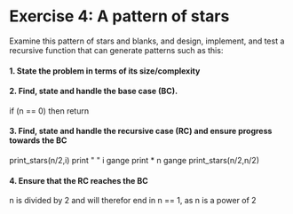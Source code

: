 # Exercise 4: A pattern of stars
Examine this pattern of stars and blanks, and design, implement, and test a recursive function that can generate patterns such as this: 

#### 1. State the problem in terms of its size/complexity



#### 2. Find, state and handle the base case (BC).
if (n == 0) then return

#### 3. Find, state and handle the recursive case (RC) and ensure progress towards the BC
print_stars(n/2,i)
print " " i gange
print *   n gange
print_stars(n/2,n/2)

#### 4. Ensure that the RC reaches the BC
n is divided by 2 and will therefor end in n == 1, as n is a power of 2
